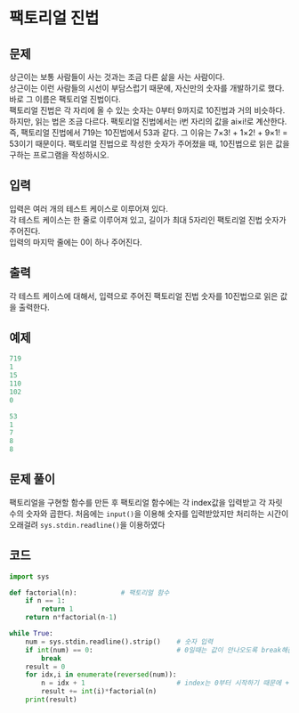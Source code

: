 # 팩토리얼 진법
## 문제
상근이는 보통 사람들이 사는 것과는 조금 다른 삶을 사는 사람이다.    
상근이는 이런 사람들의 시선이 부담스럽기 때문에, 자신만의 숫자를 개발하기로 했다. 바로 그 이름은 팩토리얼 진법이다.     
팩토리얼 진법은 각 자리에 올 수 있는 숫자는 0부터 9까지로 10진법과 거의 비슷하다.     
하지만, 읽는 법은 조금 다르다. 팩토리얼 진법에서는 i번 자리의 값을 ai×i!로 계산한다.    
즉, 팩토리얼 진법에서 719는 10진법에서 53과 같다. 그 이유는 7×3! + 1×2! + 9×1! = 53이기 때문이다.
팩토리얼 진법으로 작성한 숫자가 주어졌을 때, 10진법으로 읽은 값을 구하는 프로그램을 작성하시오. 
## 입력
입력은 여러 개의 테스트 케이스로 이루어져 있다.   
각 테스트 케이스는 한 줄로 이루어져 있고, 길이가 최대 5자리인 팩토리얼 진법 숫자가 주어진다.    
입력의 마지막 줄에는 0이 하나 주어진다.
## 출력
각 테스트 케이스에 대해서, 입력으로 주어진 팩토리얼 진법 숫자를 10진법으로 읽은 값을 출력한다.
## 예제
```python
719
1
15
110
102
0
```
```python
53
1
7
8
8
```
## 문제 풀이
팩토리얼을 구현할 함수를 만든 후 팩토리얼 함수에는 각 index값을 입력받고 각 자릿수의 숫자와 곱한다.
처음에는 `input()`을 이용해 숫자를 입력받았지만 처리하는 시간이 오래걸려 `sys.stdin.readline()`을 이용하였다
## 코드
```python
import sys

def factorial(n):           # 팩토리얼 함수
    if n == 1:
        return 1
    return n*factorial(n-1)

while True:
    num = sys.stdin.readline().strip()    # 숫자 입력
    if int(num) == 0:                     # 0일때는 값이 안나오도록 break해준다
        break
    result = 0
    for idx,i in enumerate(reversed(num)):
        n = idx + 1                       # index는 0부터 시작하기 때문에 +1을 해준다
        result += int(i)*factorial(n)
    print(result)
```
